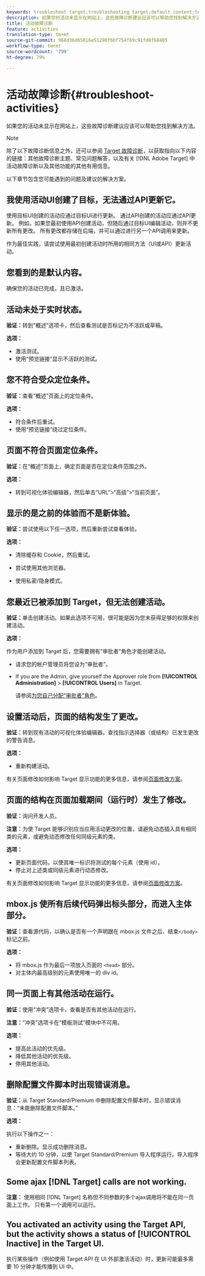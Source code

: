 ```yaml
---
keywords: troubleshoot target;troubleshooting target;default content;test not live;activity not live;targeting not working;previous experience displays;cannot create activities;can't create activities;create activities;page structure changed;page structure modified;error message;error delete profile script;ajax not working
description: 如果您的活动未显示在网站上，这些故障诊断建议应该可以帮助您找到解决方法。
title: 活动故障诊断
feature: activities
translation-type: tm+mt
source-git-commit: 968d36d65016e51290f6bf754f69c91fd8f68405
workflow-type: tm+mt
source-wordcount: '799'
ht-degree: 79%

---
```



# 活动故障诊断{#troubleshoot-activities}

如果您的活动未显示在网站上，这些故障诊断建议应该可以帮助您找到解决方法。

>[!NOTE]
>
>除了以下故障诊断信息之外，还可以参阅 [Target 故障诊断](/help/r-troubleshooting-target/troubleshooting-target.md#reference_A9DB82675D044BD8861F6752A4EE6839)，以获取指向以下内容的链接：其他故障诊断主题、常见问题解答，以及有关 [!DNL Adobe Target] 中活动故障诊断以及其他功能的其他有用信息。

以下章节包含您可能遇到的问题及建议的解决方案。

## 我使用活动UI创建了目标，无法通过API更新它。

使用目标UI创建的活动应通过目标UI进行更新。 通过API创建的活动应通过API更新。 例如，如果您最初使用API创建活动，但随后通过目标UI编辑活动，则并不更新所有更改。 所有更改都存储在后端，并可以通过进行另一个API调用来更新。

作为最佳实践，请尝试使用最初创建活动时所用的相同方法（UI或API）更新活动。

## 您看到的是默认内容。

确保您的活动已完成，且已激活。

## 活动未处于实时状态。

**验证：**&#x200B;转到“概述”选项卡，然后查看测试是否标记为不活跃或草稿。

**选项：**

* 激活测试。
* 使用“预览链接”显示不活跃的测试。

## 您不符合受众定位条件。

**验证：**&#x200B;查看“概述”页面上的定位条件。

**选项：**

* 符合条件后重试。
* 使用“预览链接”绕过定位条件。

## 页面不符合页面定位条件。

**验证：**&#x200B;在“概述”页面上，确定页面是否在定位条件范围之外。

**选项：**

* 转到可视化体验编辑器，然后单击“URL”>“高级”>“当前页面”。

## 显示的是之前的体验而不是新体验。

**验证：**&#x200B;尝试使用以下任一选项，然后重新尝试查看体验。

**选项：**

* 清除缓存和 Cookie，然后重试。

* 尝试使用其他浏览器。
* 使用私密/隐身模式。

## 您最近已被添加到 Target，但无法创建活动。

**验证：**&#x200B;单击创建活动。如果此选项不可用，很可能是因为您未获得足够的权限来创建活动。

**选项：**

作为用户添加到 Target 后，您需要拥有“审批者”角色才能创建活动。

* 请求您的帐户管理员将您设为“审批者”。
* If you are the Admin, give yourself the Approver role from **[!UICONTROL Administration]** > **[!UICONTROL Users]** in Target.

   请参阅[为您自己分配“审批者”角色](/help/administrating-target/start-target.md#task_15CAA437A71444E2932B333D5E66A3C7)。

## 设置活动后，页面的结构发生了更改。

**验证：**&#x200B;转到现有活动的可视化体验编辑器。查找指示选择器（或结构）已发生更改的警告消息。

**选项：**

* 重新构建活动。

有关页面修改如何影响 Target 显示功能的更多信息，请参阅[页面修改方案](/help/c-experiences/c-visual-experience-composer/r-troubleshoot-composer/vec-scenarios.md#concept_A458A95F65B4401588016683FB1694DB)。

## 页面的结构在页面加载期间（运行时）发生了修改。

**验证：**&#x200B;询问开发人员。

**注意：**&#x200B;为使 Target 能够识别应当应用活动更改的位置，请避免动态插入具有相同类的元素，或避免动态修改任何同级元素的类。

**选项：**

* 更新页面代码，以使其唯一标识将测试的每个元素（使用 id）。
* 停止对上述类或同级元素进行动态修改。

有关页面修改如何影响 Target 显示功能的更多信息，请参阅[页面修改方案](/help/c-experiences/c-visual-experience-composer/r-troubleshoot-composer/vec-scenarios.md#concept_A458A95F65B4401588016683FB1694DB)。

## mbox.js 使所有后续代码弹出标头部分，而进入主体部分。

**验证：**&#x200B;查看源代码，以确认是否有一个声明跟在 mbox.js 文件之后、结束`</body>`标记之前。

**选项：**

* 将 mbox.js 作为最后一项放入页面的 `<head>` 部分。
* 对主体内最高级别的元素使用唯一的 div id。

## 同一页面上有其他活动在运行。

**验证：**&#x200B;使用“冲突”选项卡，查看是否有其他活动在运行。

**注意：**“冲突”选项卡在“模板测试”模块中不可用。

**选项：**

* 提高此活动的优先级。
* 降低其他活动的优先级。
* 停用其他活动。

## 删除配置文件脚本时出现错误消息。

**验证：**&#x200B;从 Target Standard/Premium 中删除配置文件脚本时，显示错误消息：“未能删除配置文件脚本。”

**选项：**

执行以下操作之一：

* 重新删除。显示成功删除消息。
* 等待大约 10 分钟，以使 Target Standard/Premium 导入程序运行。导入程序会更新配置文件脚本列表。

## Some ajax [!DNL Target] calls are not working.

**注意：** 使用相同 [!DNL Target] 名称但不同参数的多个ajax调用将不能在同一页面上工作。 只有第一个调用可以运行。

## You activated an activity using the Target API, but the activity shows a status of [!UICONTROL Inactive] in the Target UI.

执行某些操作（例如使用 Target API 在 UI 外部激活活动）时，更新可能最多需要 10 分钟才能传播到 UI 中。